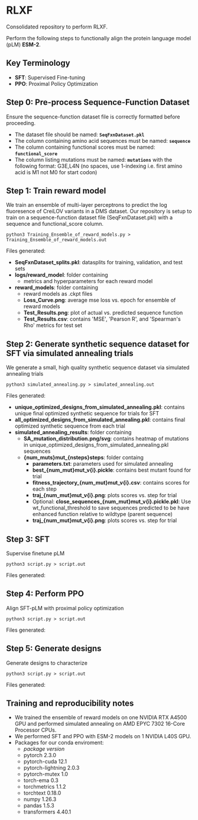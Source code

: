 # RLXF  
Consolidated repository to perform RLXF.  

Perform the following steps to functionally align the protein language model (pLM) **ESM-2**.

## Key Terminology  
- **SFT**: Supervised Fine-tuning  
- **PPO**: Proximal Policy Optimization

## Step 0: Pre-process Sequence-Function Dataset  
Ensure the sequence-function dataset file is correctly formatted before proceeding.
- The dataset file should be named: **`SeqFxnDataset.pkl`**  
- The column containing amino acid sequences must be named: **`sequence`**  
- The column containing functional scores must be named: **`functional_score`**
- The column listing mutations must be named: **`mutations`** with the following format: G3E,L4N (no spaces, use 1-indexing i.e. first amino acid is M1 not M0 for start codon)

## Step 1: Train reward model
We train an ensemble of multi-layer perceptrons to predict the log fluoresence of CreiLOV variants in a DMS dataset. Our repository is setup to train on a sequence-function dataset file (SeqFxnDataset.pkl) with a sequence and functional_score column.

```python3 Training_Ensemble_of_reward_models.py > Training_Ensemble_of_reward_models.out```

Files generated:
- **SeqFxnDataset_splits.pkl**: datasplits for training, validation, and test sets
- **logs/reward_model**: folder containing
  - metrics and hyperparameters for each reward model
- **reward_models**: folder containing
  - reward models as .ckpt files
  - **Loss_Curve.png**: average mse loss vs. epoch for ensemble of reward models
  - **Test_Results.png**: plot of actual vs. predicted sequence function
  - **Test_Results.csv**: contains 'MSE', 'Pearson R', and 'Spearman's Rho' metrics for test set

## Step 2: Generate synthetic sequence dataset for SFT via simulated annealing trials
We generate a small, high quality synthetic sequence dataset via simulated annealing trials

```python3 simulated_annealing.py > simulated_annealing.out```

Files generated:
- **unique_optimized_designs_from_simulated_annealing.pkl**: contains unique final optimized synthetic sequence for trials for SFT
- **all_optimized_designs_from_simulated_annealing.pkl**: contains final optimized synthetic sequence from each trial
- **simulated_annealing_results**: folder containing
  - **SA_mutation_distribution.png/svg**: contains heatmap of mutations in unique_optimized_designs_from_simulated_annealing.pkl sequences
  - **{num_muts}mut_{nsteps}steps**: folder containg
    - **parameters.txt**: parameters used for simulated annealing
    - **best_{num_mut}mut_v{i}.pickle**: contains best mutant found for trial
    - **fitness_trajectory_{num_mut}mut_v{i}.csv**: contains scores for each step
    - **traj_{num_mut}mut_v{i}.png**: plots scores vs. step for trial
    - Optional: **close_sequences_{num_mut}mut_v{i}.pickle.pkl**: Use wt_functional_threshold to save sequences predicted to be have enhanced function relative to wildtype (parent sequence)
    - **traj_{num_mut}mut_v{i}.png**: plots scores vs. step for trial
  
## Step 3: SFT
Supervise finetune pLM

```python3 script.py > script.out```

Files generated:

## Step 4: Perform PPO
Align SFT-pLM with proximal policy optimization

```python3 script.py > script.out```

Files generated:

## Step 5: Generate designs
Generate designs to characterize

```python3 script.py > script.out```

Files generated:

## Training and reproducibility notes
- We trained the ensemble of reward models on one NVIDIA RTX A4500 GPU and performed simulated annealing on AMD EPYC 7302 16-Core Processor CPUs.
- We performed SFT and PPO with ESM-2 models on 1 NVIDIA L40S GPU.
- Packages for our conda enviroment:
  - *package*                 *version*
  - pytorch                   2.3.0
  - pytorch-cuda              12.1
  - pytorch-lightning         2.0.3
  - pytorch-mutex             1.0
  - torch-ema                 0.3
  - torchmetrics              1.1.2
  - torchtext                 0.18.0
  - numpy                     1.26.3
  - pandas                    1.5.3
  - transformers              4.40.1
